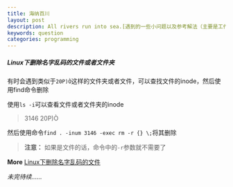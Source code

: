 ```yaml
---
title: 海纳百川
layout: post
description: All rivers run into sea.[遇到的一些小问题以及参考解法（主要是工作或者学习上的小问题）]
keywords: question
categories: programming
---
```


##### Linux下删除名字乱码的文件或者文件夹

有时会遇到类似于`20P)Ò`这样的文件夹或者文件，可以查找文件的inode，然后使用find命令删除

使用`ls -i`可以查看文件或者文件夹的inode
>  3146 20P)Ò

然后使用命令`find . -inum 3146 -exec rm -r {} \;`将其删除
> **注意：** 如果是文件的话，命令中的`-r`参数就不需要了

**More**
[Linux下删除名字乱码的文件](http://2922055.blog.51cto.com/2912055/999606)



*未完待续……*
